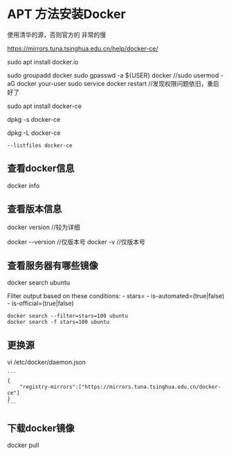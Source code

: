 # APT 方法安装Docker

使用清华的源，否则官方的 非常的慢

https://mirrors.tuna.tsinghua.edu.cn/help/docker-ce/

sudo apt install docker.io

sudo groupadd docker
sudo gpasswd -a ${USER} docker      //sudo usermod -aG docker your-user
sudo service docker restart         //发现权限问题依旧，重启好了


sudo apt install docker-ce

dpkg -s docker-ce

dpkg -L docker-ce

    --listfiles docker-ce



## 查看docker信息

docker info


## 查看版本信息

docker version	//较为详细

docker --version	//仅版本号
docker -v           //仅版本号

## 查看服务器有哪些镜像

docker search ubuntu

Filter output based on these conditions:
    - stars=<numberOfStar>
    - is-automated=(true|false)
    - is-official=(true|false)

    docker search --filter=stars=100 ubuntu
    docker search -f stars=100 ubuntu


## 更换源

vi /etc/docker/daemon.json

    ```
    {
        "registry-mirrors":["https://mirrors.tuna.tsinghua.edu.cn/docker-ce"]
    }
    ```

## 下载docker镜像

docker pull

